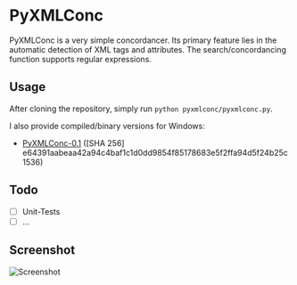 # PyXMLConc

PyXMLConc is a very simple concordancer. Its primary feature lies in the automatic detection of XML tags and attributes. The search/concordancing function supports regular expressions.

## Usage
After cloning the repository, simply run `python pyxmlconc/pyxmlconc.py`.

I also provide compiled/binary versions for Windows:

* [PyXMLConc-0.1](https://dev.kleiber.me/pyxmlconc/PyXMLConc-0.1.exe) ([SHA 256] e64391aabeaa42a94c4baf1c1d0dd9854f85178683e5f2ffa94d5f24b25c1536)


## Todo
- [ ] Unit-Tests
- [ ] ...

## Screenshot
![Screenshot](https://cloud.githubusercontent.com/assets/16179317/23287338/14cddf6e-fa3d-11e6-8b89-64511a21eaa2.png?raw=true)
